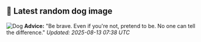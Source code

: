 ## 🐶 Latest random dog image
![Dog](https://images.dog.ceo/breeds/bulldog-english/bunz.jpg)
**Advice:** "Be brave. Even if you're not, pretend to be. No one can tell the difference."
*Updated: 2025-08-13 07:38 UTC*
